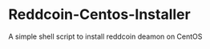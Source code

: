 Reddcoin-Centos-Installer
=========================

A simple shell script to install reddcoin deamon on CentOS
